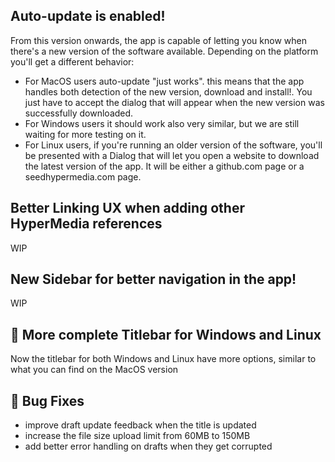 ## Auto-update is enabled!

From this version onwards, the app is capable of letting you know when there's a new version of the software available. Depending on the platform you'll get a different behavior:
- For MacOS users auto-update "just works". this means that the app handles both detection of the new version, download and install!. You just have to accept the dialog that will appear when the new version was successfully downloaded.
- For Windows users it should work also very similar, but we are still waiting for more testing on it.
- For Linux users, if you're running an older version of the software, you'll be presented with a Dialog that will let you open a website to download the latest version of the app. It will be either a github.com page or a seedhypermedia.com page.

## Better Linking UX when adding other HyperMedia references

WIP

## New Sidebar for better navigation in the app!

WIP

## 🎉 More complete Titlebar for Windows and Linux

Now the titlebar for both Windows and Linux have more options, similar to what you can find on the MacOS version

## 🐛 Bug Fixes

- improve draft update feedback when the title is updated
- increase the file size upload limit from 60MB to 150MB
- add better error handling on drafts when they get corrupted